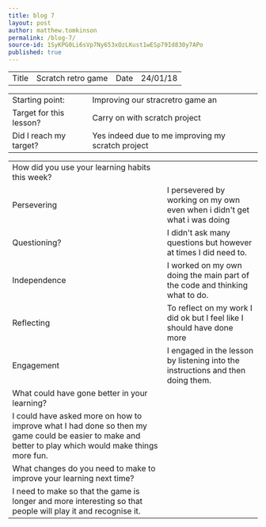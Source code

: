 ```yaml
---
title: blog 7
layout: post
author: matthew.tomkinson
permalink: /blog-7/
source-id: 1SyKPG0Li6sVp7Ny653xOzLKust1wESp79Id830y7APo
published: true
---
```

<table>
  <tr>
    <td>Title</td>
    <td>Scratch retro game</td>
    <td>Date</td>
    <td>24/01/18</td>
  </tr>
</table>


<table>
  <tr>
    <td>Starting point:</td>
    <td>Improving our stracretro game an</td>
  </tr>
  <tr>
    <td>Target for this lesson?</td>
    <td>Carry on with scratch project</td>
  </tr>
  <tr>
    <td>Did I reach my target? </td>
    <td>Yes indeed due to me improving my scratch project</td>
  </tr>
</table>


<table>
  <tr>
    <td>How did you use your learning habits this week?</td>
    <td></td>
  </tr>
  <tr>
    <td>Persevering</td>
    <td>I persevered by working on my own even when i didn't get what i was doing</td>
  </tr>
  <tr>
    <td>Questioning?</td>
    <td>I didn't ask many questions but however at times I did need to.</td>
  </tr>
  <tr>
    <td>Independence</td>
    <td>I worked on my own doing the main part of the code and thinking what to do.</td>
  </tr>
  <tr>
    <td>Reflecting</td>
    <td>To reflect on my work I did ok but I feel like I should have done more</td>
  </tr>
  <tr>
    <td>Engagement</td>
    <td>I engaged in the lesson by listening into the instructions and then doing them. </td>
  </tr>
  <tr>
    <td>What could have gone better in your learning?</td>
    <td></td>
  </tr>
  <tr>
    <td>I could have asked more on how to  improve  what I had done so then my game could be easier to make and better to play which would make things  more fun.                     









</td>
    <td></td>
  </tr>
  <tr>
    <td>What changes do you need to make to improve your learning next time?</td>
    <td></td>
  </tr>
  <tr>
    <td>I need to make so that the game is longer and more interesting so that people will play it and recognise it.</td>
    <td></td>
  </tr>
</table>


